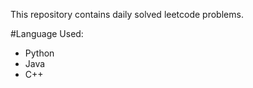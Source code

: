 This repository contains daily solved leetcode problems.

#Language Used:
  - Python
  - Java
  - C++
